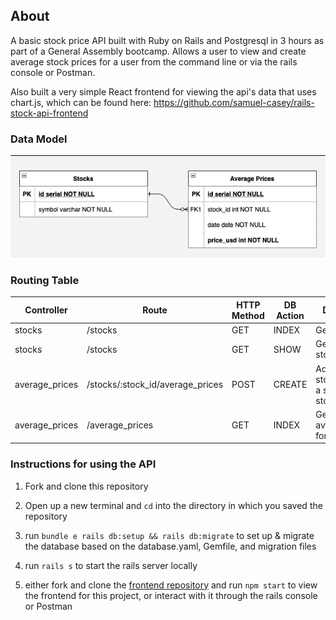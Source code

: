 ## About

A basic stock price API built with Ruby on Rails and Postgresql in 3 hours as part of a General Assembly bootcamp. Allows a user to view and create average stock prices for a user from the command line or via the rails console or Postman. 

Also built a very simple React frontend for viewing the api's data that uses chart.js, which can be found here:
https://github.com/samuel-casey/rails-stock-api-frontend

### Data Model

![entity relationship diagram](rails_stock_price_api_ERD.png)

### Routing Table

| Controller     | Route                            | HTTP Method | DB Action | Description                                |
|----------------|----------------------------------|-------------|-----------|--------------------------------------------|
| stocks         | /stocks                          | GET         | INDEX     | Get all stocks                             |
| stocks         | /stocks                          | GET         | SHOW      | Get a single stock                         |
| average_prices | /stocks/:stock_id/average_prices | POST        | CREATE    | Add a new stock price for a specific stock |
| average_prices | /average_prices                  | GET         | INDEX     | Get all average_prices for stocks          |

### Instructions for using the API

1) Fork and clone this repository
   
2) Open up a new terminal and `cd` into the directory in which you saved the repository
   
3) run `bundle e rails db:setup && rails db:migrate` to set up & migrate the database based on the database.yaml, Gemfile, and migration files
   
4) run `rails s` to start the rails server locally

5) either fork and clone the [frontend repository](https://github.com/samuel-casey/rails-stock-api-frontend) and run `npm start` to view the frontend for this project, or interact with it through the rails console or Postman
